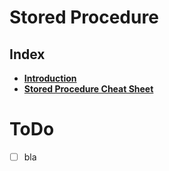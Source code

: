 # Stored Procedure

## Index
* **[Introduction](./introduction.md)** <br>
* **[Stored Procedure Cheat Sheet](./interview-cheat-sheet.md)** <br>



# ToDo
- [ ] bla

